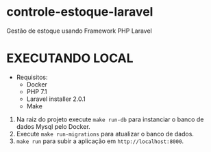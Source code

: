 # controle-estoque-laravel
Gestão de estoque usando Framework PHP Laravel

# EXECUTANDO LOCAL

* Requisitos:
    * Docker
    * PHP 7.1
    * Laravel installer 2.0.1
    * Make

1. Na raiz do projeto execute `make run-db` para instanciar o banco de dados Mysql pelo Docker.
2. Execute `make run-migrations` para atualizar o banco de dados.
3. `make run` para subir a aplicação em `http://localhost:8000`.
